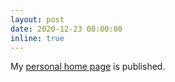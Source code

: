 ```yaml
---
layout: post
date: 2020-12-23 00:00:00
inline: true
---
```


My [personal home page](https://elvis-pan.github.io) is published.
